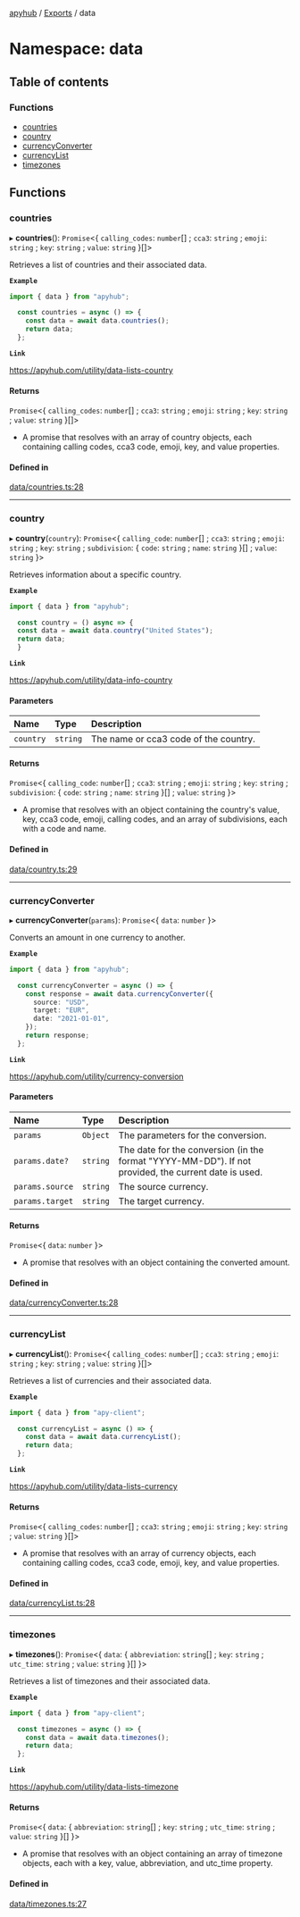 [apyhub](../README.md) / [Exports](../modules.md) / data

# Namespace: data

## Table of contents

### Functions

- [countries](data.md#countries)
- [country](data.md#country)
- [currencyConverter](data.md#currencyconverter)
- [currencyList](data.md#currencylist)
- [timezones](data.md#timezones)

## Functions

### countries

▸ **countries**(): `Promise`<{ `calling_codes`: `number`[] ; `cca3`: `string` ; `emoji`: `string` ; `key`: `string` ; `value`: `string`  }[]\>

Retrieves a list of countries and their associated data.

**`Example`**

```ts
import { data } from "apyhub";

  const countries = async () => {
    const data = await data.countries();
    return data;
  };
```

**`Link`**

https://apyhub.com/utility/data-lists-country

#### Returns

`Promise`<{ `calling_codes`: `number`[] ; `cca3`: `string` ; `emoji`: `string` ; `key`: `string` ; `value`: `string`  }[]\>

- A promise that resolves with an array of country objects, each containing
      calling codes, cca3 code, emoji, key, and value properties.

#### Defined in

[data/countries.ts:28](https://github.com/apyhub/apyhub.js/blob/16344fa/src/data/countries.ts#L28)

___

### country

▸ **country**(`country`): `Promise`<{ `calling_code`: `number`[] ; `cca3`: `string` ; `emoji`: `string` ; `key`: `string` ; `subdivision`: { `code`: `string` ; `name`: `string`  }[] ; `value`: `string`  }\>

Retrieves information about a specific country.

**`Example`**

```ts
import { data } from "apyhub";

  const country = () async => {
  const data = await data.country("United States");
  return data;
  }
```

**`Link`**

https://apyhub.com/utility/data-info-country

#### Parameters

| Name | Type | Description |
| :------ | :------ | :------ |
| `country` | `string` | The name or cca3 code of the country. |

#### Returns

`Promise`<{ `calling_code`: `number`[] ; `cca3`: `string` ; `emoji`: `string` ; `key`: `string` ; `subdivision`: { `code`: `string` ; `name`: `string`  }[] ; `value`: `string`  }\>

- A promise that resolves with an object containing the country's value, key,
      cca3 code, emoji, calling codes, and an array of subdivisions, each
      with a code and name.

#### Defined in

[data/country.ts:29](https://github.com/apyhub/apyhub.js/blob/16344fa/src/data/country.ts#L29)

___

### currencyConverter

▸ **currencyConverter**(`params`): `Promise`<{ `data`: `number`  }\>

Converts an amount in one currency to another.

**`Example`**

```ts
import { data } from "apyhub";

  const currencyConverter = async () => {
    const response = await data.currencyConverter({
      source: "USD",
      target: "EUR",
      date: "2021-01-01",
    });
    return response;
  };
```

**`Link`**

https://apyhub.com/utility/currency-conversion

#### Parameters

| Name | Type | Description |
| :------ | :------ | :------ |
| `params` | `Object` | The parameters for the conversion. |
| `params.date?` | `string` | The date for the conversion (in the format "YYYY-MM-DD"). If not provided, the current date is used. |
| `params.source` | `string` | The source currency. |
| `params.target` | `string` | The target currency. |

#### Returns

`Promise`<{ `data`: `number`  }\>

- A promise that resolves with an object
  containing the converted amount.

#### Defined in

[data/currencyConverter.ts:28](https://github.com/apyhub/apyhub.js/blob/16344fa/src/data/currencyConverter.ts#L28)

___

### currencyList

▸ **currencyList**(): `Promise`<{ `calling_codes`: `number`[] ; `cca3`: `string` ; `emoji`: `string` ; `key`: `string` ; `value`: `string`  }[]\>

Retrieves a list of currencies and their associated data.

**`Example`**

```ts
import { data } from "apy-client";

  const currencyList = async () => {
    const data = await data.currencyList();
    return data;
  };
```

**`Link`**

https://apyhub.com/utility/data-lists-currency

#### Returns

`Promise`<{ `calling_codes`: `number`[] ; `cca3`: `string` ; `emoji`: `string` ; `key`: `string` ; `value`: `string`  }[]\>

- A promise that resolves with an array of currency objects, each containing
      calling codes, cca3 code, emoji, key, and value properties.

#### Defined in

[data/currencyList.ts:28](https://github.com/apyhub/apyhub.js/blob/16344fa/src/data/currencyList.ts#L28)

___

### timezones

▸ **timezones**(): `Promise`<{ `data`: { `abbreviation`: `string`[] ; `key`: `string` ; `utc_time`: `string` ; `value`: `string`  }[]  }\>

Retrieves a list of timezones and their associated data.

**`Example`**

```ts
import { data } from "apy-client";

  const timezones = async () => {
    const data = await data.timezones();
    return data;
  };
```

**`Link`**

https://apyhub.com/utility/data-lists-timezone

#### Returns

`Promise`<{ `data`: { `abbreviation`: `string`[] ; `key`: `string` ; `utc_time`: `string` ; `value`: `string`  }[]  }\>

- A promise that resolves with an object containing an array of timezone
      objects, each with a key, value, abbreviation, and utc_time property.

#### Defined in

[data/timezones.ts:27](https://github.com/apyhub/apyhub.js/blob/16344fa/src/data/timezones.ts#L27)
